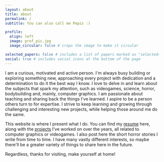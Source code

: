 ```yaml
---
layout: about
title: about
permalink: /
subtitle: You can also call me Pepis :)

profile:
  align: left
  image: prof_pic.jpg
  image_circular: false # crops the image to make it circular

selected_papers: false # includes a list of papers marked as "selected={true}"
social: true # includes social icons at the bottom of the page
---
```

I am a curious, motivated and active person. I'm always busy building or exploring something new, approaching every project with dedication and a determination to do it the best way I know. I love to delve in and learn about the subjects that spark my attention, such as videogames, science, horror, bodybuilding and, mainly, computer graphics. I am passionate about teaching and sharing back the things I've learned. I aspire to be a person others turn to for expertise. I strive to keep learning and growing through challenging and interesting new projects, while helping those around me do the same.

This website is where I present what I do. You can find my [resume](/cv) here, along with the [projects](/projects) I've worked on over the years, all related to computer graphics or videogames. I also post here the short horror stories I write from time to time. I have many vastly different interests, so maybe there'll be a greater variety of things to share here in the future.

Regardless, thanks for visiting, make yourself at home!

